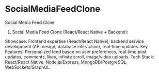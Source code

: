 # SocialMediaFeedClone
Social Media Feed Clone
1. Social Media Feed Clone (React/React Native + Backend):

Showcase: Frontend expertise (React/React Native), backend service development (API design, database interaction), real-time updates.
Key Features: Personalized feed based on user preferences, real-time post updates, comments, likes, infinite scroll, image/video uploads.
Tech Stack: React/React Native, Node.js/Express, MongoDB/PostgreSQL, WebSockets/GraphQL.
